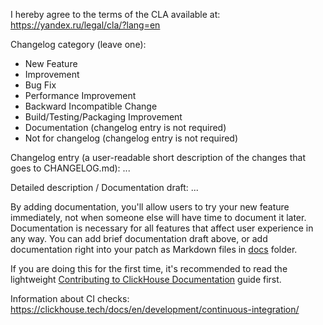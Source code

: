 I hereby agree to the terms of the CLA available at: https://yandex.ru/legal/cla/?lang=en

Changelog category (leave one):
- New Feature
- Improvement
- Bug Fix
- Performance Improvement
- Backward Incompatible Change
- Build/Testing/Packaging Improvement
- Documentation (changelog entry is not required)
- Not for changelog (changelog entry is not required)


Changelog entry (a user-readable short description of the changes that goes to CHANGELOG.md):
...


Detailed description / Documentation draft:
...


By adding documentation, you'll allow users to try your new feature immediately, not when someone else will have time to document it later. Documentation is necessary for all features that affect user experience in any way. You can add brief documentation draft above, or add documentation right into your patch as Markdown files in [docs](https://github.com/ClickHouse/ClickHouse/tree/master/docs) folder.

If you are doing this for the first time, it's recommended to read the lightweight [Contributing to ClickHouse Documentation](https://github.com/ClickHouse/ClickHouse/tree/master/docs/README.md) guide first.


Information about CI checks: https://clickhouse.tech/docs/en/development/continuous-integration/
